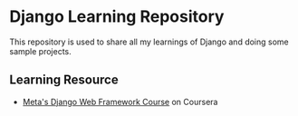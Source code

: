 # Django Learning Repository

This repository is used to share all my learnings of Django and doing some sample projects.

## Learning Resource

- [Meta's Django Web Framework Course](https://www.coursera.org/learn/django-database-web-apps) on Coursera
